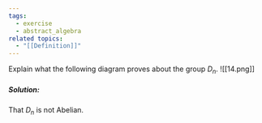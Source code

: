 ```yaml
---
tags:
  - exercise
  - abstract_algebra
related topics:
  - "[[Definition]]"
---
```

Explain what the following diagram proves about the group $D_n$.
![[14.png]]
##### Solution:
That $D_n$ is not Abelian.